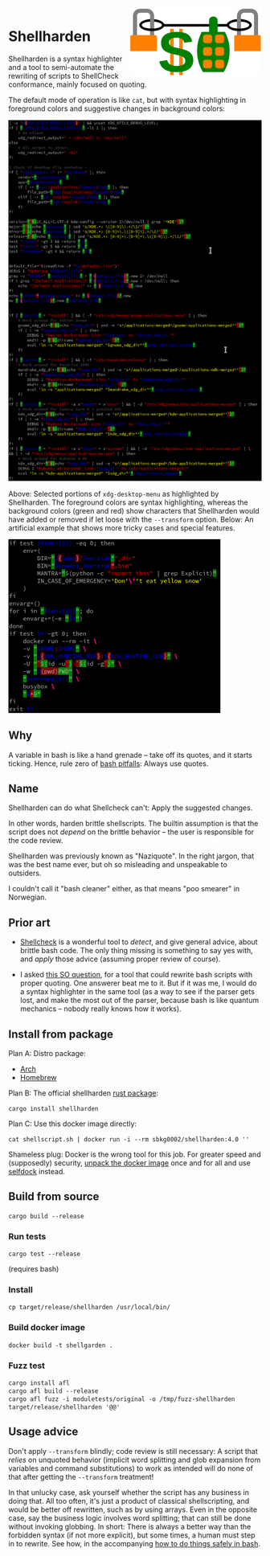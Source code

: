 <img src="img/logo.png" align="right"/>

Shellharden
===========

Shellharden is a syntax highlighter and a tool to semi-automate the rewriting
of scripts to ShellCheck conformance, mainly focused on quoting.

The default mode of operation is like `cat`, but with syntax highlighting in
foreground colors and suggestive changes in background colors:

![real-world example](img/ex-realworld.png)

Above: Selected portions of `xdg-desktop-menu` as highlighted by Shellharden.
The foreground colors are syntax highlighting, whereas the background colors
(green and red) show characters that Shellharden would have added or removed
if let loose with the `--transform` option.
Below: An artificial example that shows more tricky cases and special features.

![artificial example](img/ex-artificial.png)

Why
---

A variable in bash is like a hand grenade – take off its quotes, and it starts ticking. Hence, rule zero of [bash pitfalls][1]: Always use quotes.

Name
----

Shellharden can do what Shellcheck can't: Apply the suggested changes.

In other words, harden brittle shellscripts.
The builtin assumption is that the script does not *depend* on the brittle behavior –
the user is responsible for the code review.

Shellharden was previously known as "Naziquote".
In the right jargon, that was the best name ever,
but oh so misleading and unspeakable to outsiders.

I couldn't call it "bash cleaner" either, as that means "poo smearer" in Norwegian.

Prior art
---------

* [Shellcheck][2] is a wonderful tool to *detect*, and give general advice, about brittle bash code. The only thing missing is something to say yes with, and *apply* those advice (assuming proper review of course).

* I asked [this SO question][3], for a tool that could rewrite bash scripts with proper quoting. One answerer beat me to it. But if it was me, I would do a syntax highlighter in the same tool (as a way to see if the parser gets lost, and make the most out of the parser, because bash is like quantum mechanics – nobody really knows how it works).

Install from package
--------------------

Plan A: Distro package:

* [Arch](https://www.archlinux.org/packages/community/x86_64/shellharden/)
* [Homebrew](https://formulae.brew.sh/formula/shellharden)

Plan B: The official shellharden [rust package](https://crates.io/crates/shellharden):

    cargo install shellharden

Plan C: Use this docker image directly:

    cat shellscript.sh | docker run -i --rm sbkg0002/shellharden:4.0 ''

Shameless plug: Docker is the wrong tool for this job. For greater speed and (supposedly) security, [unpack the docker image](https://github.com/larsks/undocker) once and for all and use [selfdock](https://github.com/anordal/selfdock) instead.

Build from source
-----------------

    cargo build --release

### Run tests

    cargo test --release

(requires bash)

### Install

    cp target/release/shellharden /usr/local/bin/

### Build docker image

    docker build -t shellgarden .

### Fuzz test

    cargo install afl
    cargo afl build --release
    cargo afl fuzz -i moduletests/original -o /tmp/fuzz-shellharden target/release/shellharden '@@'

Usage advice
------------

Don't apply `--transform` blindly; code review is still necessary: A script that *relies* on unquoted behavior (implicit word splitting and glob expansion from variables and command substitutions) to work as intended will do none of that after getting the `--transform` treatment!

In that unlucky case, ask yourself whether the script has any business in doing that. All too often, it's just a product of classical shellscripting, and would be better off rewritten, such as by using arrays. Even in the opposite case, say the business logic involves word splitting; that can still be done without invoking globbing. In short: There is always a better way than the forbidden syntax (if not more explicit), but some times, a human must step in to rewrite. See how, in the accompanying [how to do things safely in bash](how_to_do_things_safely_in_bash.md).

[1]: http://mywiki.wooledge.org/BashPitfalls
[2]: https://www.shellcheck.net/
[3]: http://stackoverflow.com/questions/41104131/tool-to-automatically-rewrite-a-bash-script-with-proper-quoting

